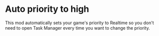 # Auto priority to high

This mod automatically sets your game's priority to Realtime so you don't need to open Task Manager every time you want to change the priority.
